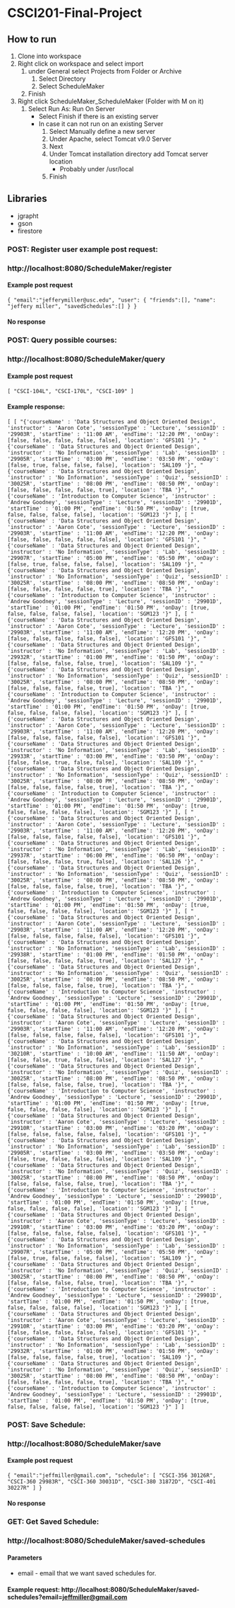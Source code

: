# CSCI201-Final-Project

## How to run
1. Clone into workspace
2. Right click on workspace and select import
	1. under General select Projects from Folder or Archive
		1. Select Directory
		2. Select ScheduleMaker
	2. Finish
3. Right click ScheduleMaker_ScheduleMaker (Folder with M on it)
	1. Select Run As: Run On Server
		* Select Finish if there is an existing server
		* In case it can not run on an existing Server
			1. Select Manually define a new server
			2. Under Apache, select Tomcat v9.0 Server
			3. Next
			4. Under Tomcat installation directory add Tomcat server location
				* Probably under /usr/local
			5. Finish

## Libraries
- jgrapht
- gson
- firestore

### POST: Register user example post request:
### http://localhost:8080/ScheduleMaker/register
#### Example post request
`{
	"email":"jefferymiller@usc.edu",
	"user": {
		"friends":[],
		"name": "jeffery miller",
		"savedSchedules":[]
	}
}`

#### No response

### POST: Query possible courses:
### http://localhost:8080/ScheduleMaker/query
#### Example post request
`[
	"CSCI-104L",
	"CSCI-170L",
	"CSCI-109"
]`

#### Example response:
`[
    [
        "{'courseName' : 'Data Structures and Object Oriented Design', 'instructor' : 'Aaron Cote', 'sessionType' : 'Lecture', 'sessionID' : '29903R', 'startTime' : '11:00 AM', 'endTime': '12:20 PM', 'onDay': [false, false, false, false, false], 'location': 'GFS101 '}",
        "{'courseName' : 'Data Structures and Object Oriented Design', 'instructor' : 'No Information', 'sessionType' : 'Lab', 'sessionID' : '29905R', 'startTime' : '03:00 PM', 'endTime': '03:50 PM', 'onDay': [false, true, false, false, false], 'location': 'SAL109 '}",
        "{'courseName' : 'Data Structures and Object Oriented Design', 'instructor' : 'No Information', 'sessionType' : 'Quiz', 'sessionID' : '30025R', 'startTime' : '08:00 PM', 'endTime': '08:50 PM', 'onDay': [false, false, false, false, true], 'location': 'TBA '}",
        "{'courseName' : 'Introduction to Computer Science', 'instructor' : 'Andrew Goodney', 'sessionType' : 'Lecture', 'sessionID' : '29901D', 'startTime' : '01:00 PM', 'endTime': '01:50 PM', 'onDay': [true, false, false, false, false], 'location': 'SGM123 '}"
    ],
    [
        "{'courseName' : 'Data Structures and Object Oriented Design', 'instructor' : 'Aaron Cote', 'sessionType' : 'Lecture', 'sessionID' : '29903R', 'startTime' : '11:00 AM', 'endTime': '12:20 PM', 'onDay': [false, false, false, false, false], 'location': 'GFS101 '}",
        "{'courseName' : 'Data Structures and Object Oriented Design', 'instructor' : 'No Information', 'sessionType' : 'Lab', 'sessionID' : '29907R', 'startTime' : '05:00 PM', 'endTime': '05:50 PM', 'onDay': [false, true, false, false, false], 'location': 'SAL109 '}",
        "{'courseName' : 'Data Structures and Object Oriented Design', 'instructor' : 'No Information', 'sessionType' : 'Quiz', 'sessionID' : '30025R', 'startTime' : '08:00 PM', 'endTime': '08:50 PM', 'onDay': [false, false, false, false, true], 'location': 'TBA '}",
        "{'courseName' : 'Introduction to Computer Science', 'instructor' : 'Andrew Goodney', 'sessionType' : 'Lecture', 'sessionID' : '29901D', 'startTime' : '01:00 PM', 'endTime': '01:50 PM', 'onDay': [true, false, false, false, false], 'location': 'SGM123 '}"
    ],
    [
        "{'courseName' : 'Data Structures and Object Oriented Design', 'instructor' : 'Aaron Cote', 'sessionType' : 'Lecture', 'sessionID' : '29903R', 'startTime' : '11:00 AM', 'endTime': '12:20 PM', 'onDay': [false, false, false, false, false], 'location': 'GFS101 '}",
        "{'courseName' : 'Data Structures and Object Oriented Design', 'instructor' : 'No Information', 'sessionType' : 'Lab', 'sessionID' : '29932R', 'startTime' : '01:00 PM', 'endTime': '01:50 PM', 'onDay': [false, false, false, false, true], 'location': 'SAL109 '}",
        "{'courseName' : 'Data Structures and Object Oriented Design', 'instructor' : 'No Information', 'sessionType' : 'Quiz', 'sessionID' : '30025R', 'startTime' : '08:00 PM', 'endTime': '08:50 PM', 'onDay': [false, false, false, false, true], 'location': 'TBA '}",
        "{'courseName' : 'Introduction to Computer Science', 'instructor' : 'Andrew Goodney', 'sessionType' : 'Lecture', 'sessionID' : '29901D', 'startTime' : '01:00 PM', 'endTime': '01:50 PM', 'onDay': [true, false, false, false, false], 'location': 'SGM123 '}"
    ],
    [
        "{'courseName' : 'Data Structures and Object Oriented Design', 'instructor' : 'Aaron Cote', 'sessionType' : 'Lecture', 'sessionID' : '29903R', 'startTime' : '11:00 AM', 'endTime': '12:20 PM', 'onDay': [false, false, false, false, false], 'location': 'GFS101 '}",
        "{'courseName' : 'Data Structures and Object Oriented Design', 'instructor' : 'No Information', 'sessionType' : 'Lab', 'sessionID' : '29933R', 'startTime' : '03:00 PM', 'endTime': '03:50 PM', 'onDay': [false, false, true, false, false], 'location': 'SAL109 '}",
        "{'courseName' : 'Data Structures and Object Oriented Design', 'instructor' : 'No Information', 'sessionType' : 'Quiz', 'sessionID' : '30025R', 'startTime' : '08:00 PM', 'endTime': '08:50 PM', 'onDay': [false, false, false, false, true], 'location': 'TBA '}",
        "{'courseName' : 'Introduction to Computer Science', 'instructor' : 'Andrew Goodney', 'sessionType' : 'Lecture', 'sessionID' : '29901D', 'startTime' : '01:00 PM', 'endTime': '01:50 PM', 'onDay': [true, false, false, false, false], 'location': 'SGM123 '}"
    ],
    [
        "{'courseName' : 'Data Structures and Object Oriented Design', 'instructor' : 'Aaron Cote', 'sessionType' : 'Lecture', 'sessionID' : '29903R', 'startTime' : '11:00 AM', 'endTime': '12:20 PM', 'onDay': [false, false, false, false, false], 'location': 'GFS101 '}",
        "{'courseName' : 'Data Structures and Object Oriented Design', 'instructor' : 'No Information', 'sessionType' : 'Lab', 'sessionID' : '29937R', 'startTime' : '06:00 PM', 'endTime': '06:50 PM', 'onDay': [false, false, false, true, false], 'location': 'SAL126 '}",
        "{'courseName' : 'Data Structures and Object Oriented Design', 'instructor' : 'No Information', 'sessionType' : 'Quiz', 'sessionID' : '30025R', 'startTime' : '08:00 PM', 'endTime': '08:50 PM', 'onDay': [false, false, false, false, true], 'location': 'TBA '}",
        "{'courseName' : 'Introduction to Computer Science', 'instructor' : 'Andrew Goodney', 'sessionType' : 'Lecture', 'sessionID' : '29901D', 'startTime' : '01:00 PM', 'endTime': '01:50 PM', 'onDay': [true, false, false, false, false], 'location': 'SGM123 '}"
    ],
    [
        "{'courseName' : 'Data Structures and Object Oriented Design', 'instructor' : 'Aaron Cote', 'sessionType' : 'Lecture', 'sessionID' : '29903R', 'startTime' : '11:00 AM', 'endTime': '12:20 PM', 'onDay': [false, false, false, false, false], 'location': 'GFS101 '}",
        "{'courseName' : 'Data Structures and Object Oriented Design', 'instructor' : 'No Information', 'sessionType' : 'Lab', 'sessionID' : '29938R', 'startTime' : '01:00 PM', 'endTime': '01:50 PM', 'onDay': [false, false, false, false, true], 'location': 'SAL127 '}",
        "{'courseName' : 'Data Structures and Object Oriented Design', 'instructor' : 'No Information', 'sessionType' : 'Quiz', 'sessionID' : '30025R', 'startTime' : '08:00 PM', 'endTime': '08:50 PM', 'onDay': [false, false, false, false, true], 'location': 'TBA '}",
        "{'courseName' : 'Introduction to Computer Science', 'instructor' : 'Andrew Goodney', 'sessionType' : 'Lecture', 'sessionID' : '29901D', 'startTime' : '01:00 PM', 'endTime': '01:50 PM', 'onDay': [true, false, false, false, false], 'location': 'SGM123 '}"
    ],
    [
        "{'courseName' : 'Data Structures and Object Oriented Design', 'instructor' : 'Aaron Cote', 'sessionType' : 'Lecture', 'sessionID' : '29903R', 'startTime' : '11:00 AM', 'endTime': '12:20 PM', 'onDay': [false, false, false, false, false], 'location': 'GFS101 '}",
        "{'courseName' : 'Data Structures and Object Oriented Design', 'instructor' : 'No Information', 'sessionType' : 'Lab', 'sessionID' : '30210R', 'startTime' : '10:00 AM', 'endTime': '11:50 AM', 'onDay': [false, false, true, false, false], 'location': 'SAL127 '}",
        "{'courseName' : 'Data Structures and Object Oriented Design', 'instructor' : 'No Information', 'sessionType' : 'Quiz', 'sessionID' : '30025R', 'startTime' : '08:00 PM', 'endTime': '08:50 PM', 'onDay': [false, false, false, false, true], 'location': 'TBA '}",
        "{'courseName' : 'Introduction to Computer Science', 'instructor' : 'Andrew Goodney', 'sessionType' : 'Lecture', 'sessionID' : '29901D', 'startTime' : '01:00 PM', 'endTime': '01:50 PM', 'onDay': [true, false, false, false, false], 'location': 'SGM123 '}"
    ],
    [
        "{'courseName' : 'Data Structures and Object Oriented Design', 'instructor' : 'Aaron Cote', 'sessionType' : 'Lecture', 'sessionID' : '29910R', 'startTime' : '03:00 PM', 'endTime': '03:20 PM', 'onDay': [false, false, false, false, false], 'location': 'GFS101 '}",
        "{'courseName' : 'Data Structures and Object Oriented Design', 'instructor' : 'No Information', 'sessionType' : 'Lab', 'sessionID' : '29905R', 'startTime' : '03:00 PM', 'endTime': '03:50 PM', 'onDay': [false, true, false, false, false], 'location': 'SAL109 '}",
        "{'courseName' : 'Data Structures and Object Oriented Design', 'instructor' : 'No Information', 'sessionType' : 'Quiz', 'sessionID' : '30025R', 'startTime' : '08:00 PM', 'endTime': '08:50 PM', 'onDay': [false, false, false, false, true], 'location': 'TBA '}",
        "{'courseName' : 'Introduction to Computer Science', 'instructor' : 'Andrew Goodney', 'sessionType' : 'Lecture', 'sessionID' : '29901D', 'startTime' : '01:00 PM', 'endTime': '01:50 PM', 'onDay': [true, false, false, false, false], 'location': 'SGM123 '}"
    ],
    [
        "{'courseName' : 'Data Structures and Object Oriented Design', 'instructor' : 'Aaron Cote', 'sessionType' : 'Lecture', 'sessionID' : '29910R', 'startTime' : '03:00 PM', 'endTime': '03:20 PM', 'onDay': [false, false, false, false, false], 'location': 'GFS101 '}",
        "{'courseName' : 'Data Structures and Object Oriented Design', 'instructor' : 'No Information', 'sessionType' : 'Lab', 'sessionID' : '29907R', 'startTime' : '05:00 PM', 'endTime': '05:50 PM', 'onDay': [false, true, false, false, false], 'location': 'SAL109 '}",
        "{'courseName' : 'Data Structures and Object Oriented Design', 'instructor' : 'No Information', 'sessionType' : 'Quiz', 'sessionID' : '30025R', 'startTime' : '08:00 PM', 'endTime': '08:50 PM', 'onDay': [false, false, false, false, true], 'location': 'TBA '}",
        "{'courseName' : 'Introduction to Computer Science', 'instructor' : 'Andrew Goodney', 'sessionType' : 'Lecture', 'sessionID' : '29901D', 'startTime' : '01:00 PM', 'endTime': '01:50 PM', 'onDay': [true, false, false, false, false], 'location': 'SGM123 '}"
    ],
    [
        "{'courseName' : 'Data Structures and Object Oriented Design', 'instructor' : 'Aaron Cote', 'sessionType' : 'Lecture', 'sessionID' : '29910R', 'startTime' : '03:00 PM', 'endTime': '03:20 PM', 'onDay': [false, false, false, false, false], 'location': 'GFS101 '}",
        "{'courseName' : 'Data Structures and Object Oriented Design', 'instructor' : 'No Information', 'sessionType' : 'Lab', 'sessionID' : '29932R', 'startTime' : '01:00 PM', 'endTime': '01:50 PM', 'onDay': [false, false, false, false, true], 'location': 'SAL109 '}",
        "{'courseName' : 'Data Structures and Object Oriented Design', 'instructor' : 'No Information', 'sessionType' : 'Quiz', 'sessionID' : '30025R', 'startTime' : '08:00 PM', 'endTime': '08:50 PM', 'onDay': [false, false, false, false, true], 'location': 'TBA '}",
        "{'courseName' : 'Introduction to Computer Science', 'instructor' : 'Andrew Goodney', 'sessionType' : 'Lecture', 'sessionID' : '29901D', 'startTime' : '01:00 PM', 'endTime': '01:50 PM', 'onDay': [true, false, false, false, false], 'location': 'SGM123 '}"
    ]
]`


### POST: Save Schedule:
### http://localhost:8080/ScheduleMaker/save
#### Example post request
`{
	"email":"jeffmiller@gmail.com",
	"schedule":
	[
    	"CSCI-356 30126R",
    	"CSCI-360 29983R",
    	"CSCI-360 30031D",
    	"CSCI-380 31872D",
    	"CSCI-401 30227R"
	]
}`

#### No response

### GET: Get Saved Schedule:
### http://localhost:8080/ScheduleMaker/saved-schedules
#### Parameters 
* email - email that we want saved schedules for.

#### Example request: http://localhost:8080/ScheduleMaker/saved-schedules?email=jeffmiller@gmail.com
